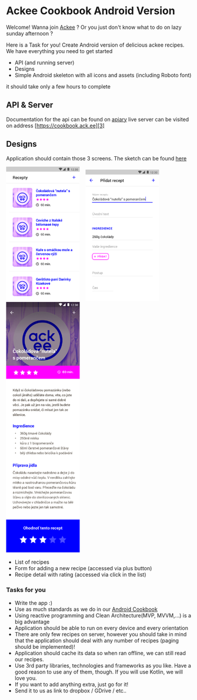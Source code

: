 # Ackee Cookbook Android Version

Welcome! Wanna join [Ackee][1] ? Or you just don't know what to do on lazy sunday afternoon ?

Here is a Task for you! Create Android version of delicious ackee recipes. We have everything you need to get started
- API (and running server)
- Designs
- Simple Android skeleton with all icons and assets (including Roboto font)

it should take only a few hours to complete

## API & Server
Documentation for the api can be found on [apiary][2]
live server can be visited on address [https://cookbook.ack.ee][3]

## Designs
Application should contain those 3 screens. The sketch can be found [here][4]

<img src="https://raw.githubusercontent.com/AckeeCZ/cookbook-android-task/master/screens/01_list.png" width="200">&nbsp;&nbsp;&nbsp;
<img src="https://raw.githubusercontent.com/AckeeCZ/cookbook-android-task/master/screens/03_add.png" width="200">&nbsp;
<img src="https://raw.githubusercontent.com/AckeeCZ/cookbook-android-task/master/screens/02_detail.png" width="200">&nbsp;&nbsp;&nbsp;


- List of recipes
- Form for adding a new recipe (accessed via plus button)
- Recipe detail with rating (accessed via click in the list)

### Tasks for you

- Write the app :)
- Use as much standards as we do in our [Android Cookbook][5]
- Using reactive programming and Clean Architecture(MVP, MVVM,...) is a big advantage
- Application should be able to run on every device and every orientation 
- There are only few recipes on server, however you should take in mind that the application should deal with any number of recipes (paging should be implemented)!
- Application should cache its data so when ran offline, we can still read our recipes. 
- Use 3rd party libraries, technologies and frameworks as you like. Have a good reason to use any of them, though.  If you will use Kotlin, we will love you.
- If you want to add anything extra, just go for it!
- Send it to us as link to dropbox / GDrive / etc..

[1]:	https://ackee.cz
[2]:	http://docs.cookbook3.apiary.io/#introduction/recipes
[3]:	https://cookbook.ack.ee
[4]:	https://raw.githubusercontent.com/AckeeCZ/cookbook-android-task/master/screens/ackee_cookbook.sketch
[5]:	https://github.com/AckeeCZ/android-cookbook
